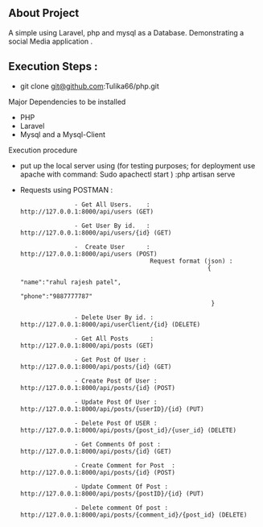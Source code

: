 
## About Project

A simple using Laravel, php and mysql as a Database. 
Demonstrating a social Media application . 



## Execution Steps :

- git clone git@github.com:Tulika66/php.git

Major Dependencies to be installed 
- PHP
- Laravel
- Mysql and a Mysql-Client
 
Execution procedure

- put up the local server using (for testing purposes; for deployment use apache with command:  Sudo apachectl start ) :php artisan serve 
- Requests using POSTMAN :

                     - Get All Users.    : http://127.0.0.1:8000/api/users (GET)

                     - Get User By id.   : http://127.0.0.1:8000/api/users/{id} (GET)

                     -  Create User      : http://127.0.0.1:8000/api/users (POST)
                                          Request format (json) : 
                                                          {
                                                                "name":"rahul rajesh patel",
                                                                "phone":"9887777787"
                                                           }    
                                                   
                     - Delete User By id. : http://127.0.0.1:8000/api/userClient/{id} (DELETE)
                     
                     - Get All Posts      : http://127.0.0.1:8000/api/posts (GET)
                     
                     - Get Post Of User : http://127.0.0.1:8000/api/posts/{id} (GET)
                     
                     - Create Post Of User : http://127.0.0.1:8000/api/posts/{id} (POST)
                     
                     - Update Post Of User : http://127.0.0.1:8000/api/posts/{userID}/{id} (PUT)
                     
                     - Delete Post Of USER : http://127.0.0.1:8000/api/posts/{post_id}/{user_id} (DELETE)
                     
                     - Get Comments Of post : http://127.0.0.1:8000/api/posts/{id} (GET)
                                          
                     - Create Comment for Post  : http://127.0.0.1:8000/api/posts/{id} (POST)
                                          
                     - Update Comment Of Post : http://127.0.0.1:8000/api/posts/{postID}/{id} (PUT)
                                          
                     - Delete comment Of post : http://127.0.0.1:8000/api/posts/{comment_id}/{post_id} (DELETE)
                                          
                                          
